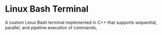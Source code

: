 # Linux Bash Terminal
 A custom Linux Bash terminal implemented in C++ that supports sequential, parallel, and pipeline execution of commands,
